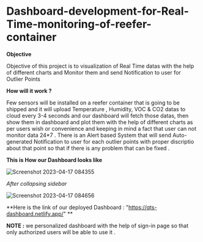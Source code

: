 # Dashboard-development-for-Real-Time-monitoring-of-reefer-container

**Objective** 

Objective of this project is to visualization of Real Time datas with the help of different charts and Monitor them and send Notification to user for Outlier Points

**How will it work ?**

Few sensors will be installed on a reefer container that is  going to be shipped and it will upload Temperature , Humidity, VOC & CO2 datas to cloud  every 3-4 seconds and our dashboard will fetch those datas, then show them in dashboard and plot them with the help of different charts as per users wish or convenience and keeping in mind a fact that user can not monitor data 24*7 . There is an Alert based System that will send Auto-generated Notification to user for each outlier points with proper discriptio about that point so that if there is any problem that can be fixed .

**This is How our Dashboard looks like**

![Screenshot 2023-04-17 084355](https://user-images.githubusercontent.com/108663430/232369310-b4fbc8be-59f9-408d-bda0-4a2d38112d45.png)

*After collapsing sidebar*


![Screenshot 2023-04-17 084656](https://user-images.githubusercontent.com/108663430/232369651-4e69d8c5-d489-4462-bcef-bc334f728a13.png)




**Here is the link of our deployed Dashboard : "https://qts-dashboard.netlify.app/" **

**NOTE :**
we personalized dashboard with the help of sign-in page so that only authorized users will be able to use it .


